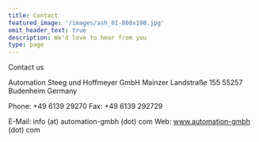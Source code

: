 ```yaml
---
title: Contact    
featured_image: '/images/ash_01-800x198.jpg'
omit_header_text: true
description: We'd love to hear from you
type: page
---
```


Contact us

Automation Steeg und Hoffmeyer GmbH
Mainzer Landstraße 155
55257 Budenheim
Germany

Phone: +49 6139 29270
Fax:     +49 6139 292729

E-Mail: info (at) automation-gmbh (dot) com
Web: www.automation-gmbh (dot) com